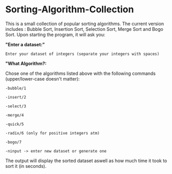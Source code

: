 # Sorting-Algorithm-Collection

This is a small collection of popular sorting algorithms. The current version
includes : Bubble Sort, Insertion Sort, Selection Sort, Merge Sort and Bogo Sort.
Upon starting the program, it will ask you:

<b> "Enter a dataset:" </b>

    Enter your dataset of integers (separate your integers with spaces)

<b>"What Algorithm?: </b>
  
  Chose one of the algorithms listed above with the following commands (upper/lower-case doesn't matter):

    -bubble/1
  
    -insert/2
  
    -select/3
  
    -merge/4
  
    -quick/5

    -radix/6 (only for positive integers atm)
    
    -bogo/7
    
    -ninput -> enter new dataset or generate one
    
    
  The output will display the sorted dataset aswell as how much time it took to sort it (in seconds).
  


